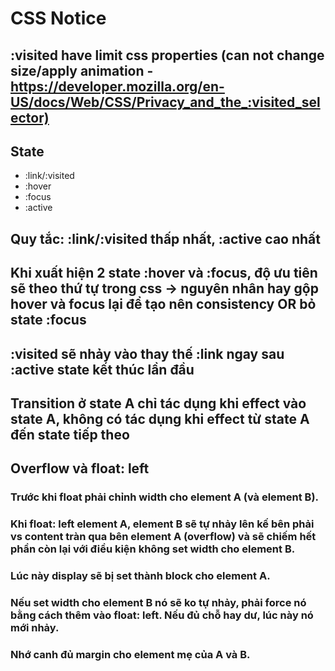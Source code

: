 # CSS Notice

## :visited have limit css properties (can not change size/apply animation - <https://developer.mozilla.org/en-US/docs/Web/CSS/Privacy_and_the_:visited_selector)>

## State

- :link/:visited
- :hover
- :focus
- :active

## Quy tắc: :link/:visited thấp nhất, :active cao nhất

## Khi xuất hiện 2 state :hover và :focus, độ ưu tiên sẽ theo thứ tự trong css -> nguyên nhân hay gộp hover và focus lại để tạo nên consistency OR bỏ state :focus

## :visited sẽ nhảy vào thay thế :link ngay sau :active state kết thúc lần đầu

## Transition ở state A chỉ tác dụng khi effect vào state A, không có tác dụng khi effect từ state A đến state tiếp theo

## Overflow và float: left
### Trước khi float phải chỉnh width cho element A (và element B).
### Khi float: left element A, element B sẽ tự nhảy lên kế bên phải vs content tràn qua bên element A (overflow) và sẽ chiếm hết phần còn lại với điều kiện không set width cho element B.

### Lúc này display sẽ bị set thành block cho element A.

### Nếu set width cho element B nó sẽ ko tự nhảy, phải force nó bằng cách thêm vào float: left. Nếu đủ chỗ hay dư, lúc này nó mới nhảy.

### Nhớ canh đủ margin cho element mẹ của A và B.